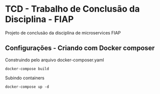 # TCD - Trabalho de Conclusão da Disciplina - FIAP

Projeto de conclusão da disciplina de microservices FIAP

<h2>Configurações - Criando com Docker composer</h2>

Construindo pelo arquivo docker-composer.yaml

```
docker-compose build
```

Subindo containers
```
docker-compose up -d
```
